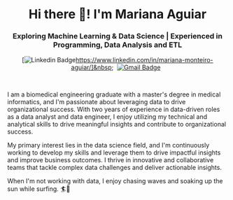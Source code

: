 <h1 align="center">Hi there 👋! I'm Mariana Aguiar</h1>
<h3 align="center">
Exploring Machine Learning & Data Science | Experienced in Programming, Data Analysis and ETL </br> 
</h3>


<div align="center">

[![Linkedin Badge](https://img.shields.io/badge/LinkedIn-0077B5?style=flat&logo=linkedin&logoColor=white)https://www.linkedin.com/in/mariana-monteiro-aguiar/]&nbsp;&nbsp;
[![Gmail Badge](https://img.shields.io/badge/Gmail-D14836?style=flat&logo=gmail&logoColor=white&link=mailto:marianacmaguiar@gmail.com)](mailto:marianacmaguiar@gmail.com)&nbsp;&nbsp;

</div>

<br>

I am a biomedical engineering graduate with a master's degree in medical informatics, and I'm passionate about leveraging data to drive organizational success. With two years of experience in data-driven roles as a data analyst and data engineer, I enjoy utilizing my technical and analytical skills to drive meaningful insights and contribute to organizational success.

My primary interest lies in the data science field, and I'm continuously working to develop my skills and leverage them to drive impactful insights and improve business outcomes. I thrive in innovative and collaborative teams that tackle complex data challenges and deliver actionable insights.

When I'm not working with data, I enjoy chasing waves and soaking up the sun while surfing. 🏄🤘


<!--
**marianacmaguiar/marianacmaguiar** is a ✨ _special_ ✨ repository because its `README.md` (this file) appears on your GitHub profile.

Here are some ideas to get you started:

- 🔭 I’m currently working on ...
- 🌱 I’m currently learning ...
- 👯 I’m looking to collaborate on ...
- 🤔 I’m looking for help with ...
- 💬 Ask me about ...
- 📫 How to reach me: ...
- 😄 Pronouns: ...
- ⚡ Fun fact: ...
-->


